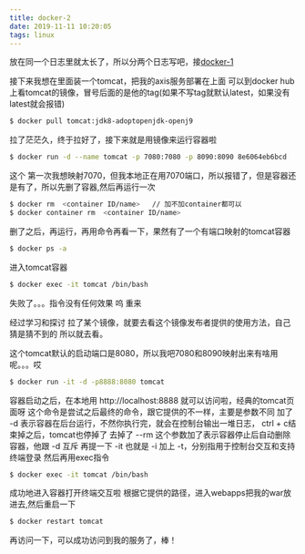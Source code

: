 ```yaml
---
title: docker-2
date: 2019-11-11 10:20:05
tags: linux
---
```


放在同一个日志里就太长了，所以分两个日志写吧，接[docker-1](http://localhost:4000/2019/11/08/docker/)
<!--more-->
接下来我想在里面装一个tomcat，把我的axis服务部署在上面
可以到docker hub上看tomcat的镜像，冒号后面的是他的tag(如果不写tag就默认latest，如果没有latest就会报错)
``` bash
$ docker pull tomcat:jdk8-adoptopenjdk-openj9
```
拉了茫茫久，终于拉好了，接下来就是用镜像来运行容器啦
``` bash
$ docker run -d --name tomcat -p 7080:7080 -p 8090:8090 8e6064eb6bcd
```
这个 
第一次我想映射7070，但我本地正在用7070端口，所以报错了，但是容器还是有了，所以先删了容器,然后再运行一次
``` bash
$ docker rm  <container ID/name>   // 加不加container都可以
$ docker container rm  <container ID/name>
```
删了之后，再运行，再用命令再看一下，果然有了一个有端口映射的tomcat容器
``` bash
$ docker ps -a
```
进入tomcat容器
``` bash
$ docker exec -it tomcat /bin/bash
```
失败了。。。指令没有任何效果
呜
重来

经过学习和探讨
拉了某个镜像，就要去看这个镜像发布者提供的使用方法，自己猜是猜不到的
所以就去看。

这个tomcat默认的启动端口是8080，所以我吧7080和8090映射出来有啥用呢。。。哎
``` bash
$ docker run -it -d -p8888:8080 tomcat
```
容器启动之后，在本地用 http://localhost:8888 就可以访问啦，经典的tomcat页面呀
这个命令是尝试之后最终的命令，跟它提供的不一样，主要是参数不同
加了 -d 表示容器在后台运行，不然你执行完，就会在控制台输出一堆日志， ctrl + c结束掉之后，tomcat也停掉了
去掉了 --rm 这个参数加了表示容器停止后自动删除容器，他跟 -d 互斥
再提一下 -it 也就是 -i 加上 -t，分别指用于控制台交互和支持终端登录
然后再用exec指令
``` bash
$ docker exec -it tomcat /bin/bash
```
成功地进入容器打开终端交互啦
根据它提供的路径，进入webapps把我的war放进去,然后重启一下
``` bash
$ docker restart tomcat
```
再访问一下，可以成功访问到我的服务了，棒！

